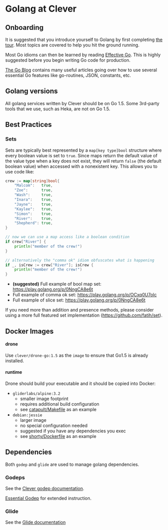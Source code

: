 # Golang at Clever

## Onboarding

It is suggested that you introduce yourself to Golang by first completing [the tour](https://tour.golang.org/welcome/1).
Most topics are covered to help you hit the ground running.

Most Go idioms can then be learned by reading [Effective Go](https://golang.org/doc/effective_go.html).
This is highly suggested before you begin writing Go code for production.

[The Go Blog](http://blog.golang.org/) contains many useful articles going over how to use several essential Go features like go-routines, JSON, constants, etc.


## Golang versions

All golang services written by Clever should be on Go 1.5.
Some 3rd-party tools that we use, such as Heka, are not on Go 1.5.


## Best Practices

### Sets

Sets are typically best represented by a `map[key type]bool` structure where every boolean value is set to `true`.
Since maps return the default value of the value type when a key does not exist, they will return `false` (the default boolean value) when accessed with a nonexistent key.
This allows you to use code like:

```go
crew := map[string]bool{
    "Malcom":   true,
    "Zoe":      true,
    "Wash":     true,
    "Inara":    true,
    "Jayne":    true,
    "Kaylee":   true,
    "Simon":    true,
    "River":    true,
    "Shepherd": true,
}

// now we can use a map access like a boolean condition
if crew["River"] {
    println("member of the crew!")
}

// alternatively the "comma ok" idiom obfuscates what is happening
if _, isCrew := crew["River"]; isCrew {
    println("member of the crew!")
}
```

- **(suggested)** Full example of bool map set: https://play.golang.org/p/0NngCA8e6t
- Full example of comma ok set: https://play.golang.org/p/OCxq0U7olc
- Full example of slice set: https://play.golang.org/p/0NngCA8e6t

If you need more than addition and presence methods, please consider using a more full featured set implementation (https://github.com/fatih/set).




## Docker Images

#### drone

Use `clever/drone-go:1.5` as the `image` to ensure that Go1.5 is already installed.

#### runtime

Drone should build your executable and it should be copied into Docker:

- `gliderlabs/alpine:3.2`
  - smaller image footprint
  - requires additional build configuration
  - see [catapult/Makefile](https://github.com/Clever/catapult/blob/master/Makefile) as an example
- `debian:jessie`
  - larger image
  - no special configuration needed
  - suggested if you have any dependencies you exec
  - see [shorty/Dockerfile](https://github.com/Clever/shorty/blob/master/Dockerfile) as an example

## Dependencies

Both `godep` and `glide` are used to manage golang dependencies.

### Godeps

See the [Clever godep documentation](./godep.md).

[Essential Godep](https://docs.google.com/a/clever.com/document/d/1YZg2S7v1bir3MG1YvswAD2Y0KrsuDr-NCr6pPG2ycEM/edit?usp=sharing) for extended instruction.

### Glide

See the [Glide documentation](./glide.md)
